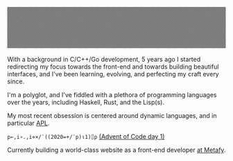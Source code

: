 ![](https://github.com/zakkor/zakkor/blob/master/image.png?raw=true&cachebuster=9001)

With a background in C/C++/Go development, 5 years ago I started redirecting my focus towards the front-end and towards building beautiful interfaces, and I've been learning, evolving, and perfecting my craft every since.

I'm a polyglot, and I've fiddled with a plethora of programming languages over the years, including Haskell, Rust, and the Lisp(s).

My most recent obsession is centered around dynamic languages, and in particular [APL](https://en.wikipedia.org/wiki/APL_(programming_language)).

`p←,i∘.,i⋄×/¨((2020=+/¨p)⍳1)⌷p` [(Advent of Code day 1)](https://adventofcode.com/2020/day/1)

Currently building a world-class website as a front-end developer [at Metafy](https://github.com/metafy-gg).
